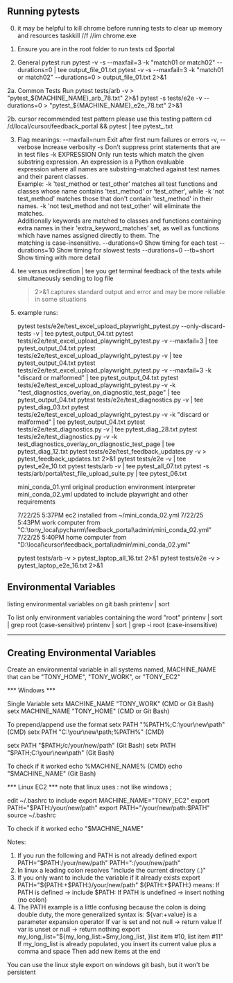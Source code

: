 ## Running pytests

0. it may be helpful to kill chrome before running tests to clear up memory and resources
     taskkill //f //im chrome.exe

1. Ensure you are in the root folder to run tests
      cd $portal

2. General pytest run
      pytest <file or folder> -v -s --maxfail=3 -k "match01 or match02"  --durations=0 | tee output_file_01.txt
      pytest <file or folder> -v -s --maxfail=3 -k "match01 or match02"  --durations=0 > output_file_01.txt 2>&1

2a. Common Tests Run
      pytest tests/arb -v  > "pytest_${MACHINE_NAME}_arb_78.txt" 2>&1
      pytest -s tests/e2e -v --durations=0  > "pytest_${MACHINE_NAME}_e2e_78.txt" 2>&1

2b. cursor recommended test pattern
      please use this testing pattern
      cd /d/local/cursor/feedback_portal && pytest <file or folder> <options>  | tee pytest_<description of test>.txt


3. Flag meanings:
      --maxfail=num         Exit after first num failures or errors
      -v, --verbose         Increase verbosity
      -s                    Don't suppress print statements that are in test files
      -k EXPRESSION         Only run tests which match the given substring expression. An expression is a Python evaluable     
                            expression where all names are substring-matched against test names and their parent classes.      
                            Example: -k 'test_method or test_other' matches all test functions and classes whose name contains 
                            'test_method' or 'test_other', while -k 'not test_method' matches those that don't contain
                            'test_method' in their names. -k 'not test_method and not test_other' will eliminate the matches.  
                            Additionally keywords are matched to classes and functions containing extra names in their
                            'extra_keyword_matches' set, as well as functions which have names assigned directly to them. The  
                            matching is case-insensitive.
      --durations=0         Show timing for each test
      --durations=10        Show timing for slowest tests
      --durations=0 --tb=short      Show timing with more detail
4. tee versus redirection
    | tee <filename>        you get terminal feedback of the tests while simultaneously sending to log file
    > <filename> 2>&1       captures standard output and error and may be more reliable in some situations

5. example runs:

    pytest tests/e2e/test_excel_upload_playwright_pytest.py --only-discard-tests -v | tee pytest_output_04.txt
    pytest tests/e2e/test_excel_upload_playwright_pytest.py -v --maxfail=3 | tee pytest_output_04.txt
    pytest tests/e2e/test_excel_upload_playwright_pytest.py -v | tee pytest_output_04.txt
    pytest tests/e2e/test_excel_upload_playwright_pytest.py -v --maxfail=3 -k "discard or malformed" | tee pytest_output_04.txt
    pytest tests/e2e/test_excel_upload_playwright_pytest.py -v -k "test_diagnostics_overlay_on_diagnostic_test_page" | tee pytest_output_04.txt
    pytest tests/e2e/test_diagnostics.py -v  | tee pytest_diag_03.txt
    pytest tests/e2e/test_excel_upload_playwright_pytest.py -v -k "discard or malformed" | tee pytest_output_04.txt
    pytest tests/e2e/test_diagnostics.py -v | tee pytest_diag_28.txt
    pytest tests/e2e/test_diagnostics.py -v -k test_diagnostics_overlay_on_diagnostic_test_page | tee pytest_diag_12.txt
    pytest tests/e2e/test_feedback_updates.py -v > pytest_feedback_updates.txt 2>&1
    pytest tests/e2e -v  | tee pytest_e2e_10.txt
    pytest tests/arb -v  | tee pytest_all_07.txt
    pytest -s tests/arb/portal/test_file_upload_suite.py | tee pytest_06.txt

    mini_conda_01.yml original production environment interpreter
    mini_conda_02.yml updated to include playwright and other requirements

    7/22/25 5:37PM ec2 installed from  ~/mini_conda_02.yml
    7/22/25 5:43PM work computer from  "C:\tony_local\pycharm\feedback_portal\admin\mini_conda_02.yml"
    7/22/25 5:40PM home computer from  "D:\local\cursor\feedback_portal\admin\mini_conda_02.yml"

    pytest tests/arb -v  > pytest_laptop_all_16.txt 2>&1
    pytest tests/e2e -v  > pytest_laptop_e2e_16.txt 2>&1


## Environmental Variables
listing environmental variables on git bash
printenv | sort

To list only environment variables containing the word "root"
printenv | sort | grep root         (case-sensitive)
printenv | sort | grep -i root      (case-insensitive)

----------------------------------
Creating Environmental Variables
----------------------------------
Create an environmental variable in all systems named, MACHINE_NAME that can be "TONY_HOME", "TONY_WORK", or "TONY_EC2"

*** Windows ***

Single Variable
setx MACHINE_NAME "TONY_WORK"           (CMD or Git Bash)
setx MACHINE_NAME "TONY_HOME"           (CMD or Git Bash)

To prepend/append use the format
setx PATH "%PATH%;C:\your\new\path"     (CMD)
setx PATH "C:\your\new\path;%PATH%"     (CMD)

setx PATH "$PATH;/c/your/new/path"      (Git Bash)
setx PATH "$PATH;C:\your\new\path"      (Git Bash)

To check if it worked
echo %MACHINE_NAME%     (CMD)
echo "$MACHINE_NAME"    (Git Bash)


*** Linux EC2 ***
note that linux uses : not like windows ;

edit ~/.bashrc to include
export MACHINE_NAME="TONY_EC2"
export PATH="$PATH:/your/new/path"
export PATH="/your/new/path:$PATH"
source ~/.bashrc

To check if it worked
echo "$MACHINE_NAME"

Notes:
1. If you run the following and PATH is not already defined
        export PATH="$PATH:/your/new/path"
        PATH=":/your/new/path"
2. In linux a leading colon resolves  "include the current directory (.)"
3. If you only want to include the variable if it already exists
    export PATH="${PATH:+$PATH:}/your/new/path"
    ${PATH:+$PATH:} means:
        If PATH is defined → include $PATH:
        If PATH is undefined → insert nothing (no colon)
4. The PATH example is a little confusing because the colon is doing double duty, the more generalized syntax is:
        ${var:+value} is a parameter expansion operator
            If var is set and not null → return value
            If var is unset or null → return nothing
        export my_long_list="${my_long_list:+$my_long_list, }list item #10, list item #11"
            If my_long_list is already populated, you insert its current value plus a comma and space
            Then add new items at the end

You can use the linux style export on windows git bash, but it won't be persistent
